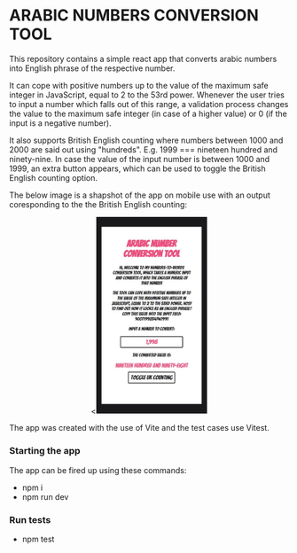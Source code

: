 # ARABIC NUMBERS CONVERSION TOOL

This repository contains a simple react app that converts arabic numbers into English phrase of the respective number.

It can cope with positive numbers up to the value of the maximum safe integer in JavaScript, equal to 2 to the 53rd power. Whenever the user tries to input a number which falls out of this range, a validation process changes the value to the maximum safe integer (in case of a higher value) or 0 (if the input is a negative number).

It also supports British English counting where numbers between 1000 and 2000 are said out using "hundreds". E.g. 1999 === nineteen hundred and ninety-nine. In case the value of the input number is between 1000 and 1999, an extra button appears, which can be used to toggle the British English counting option.

The below image is a shapshot of the app on mobile use with an output coresponding to the the British English counting:

<p align="center">
  <<img src="./public/snapshots/appPic.JPG " width="200">
</p>

The app was created with the use of Vite and the test cases use Vitest.

### Starting the app

The app can be fired up using these commands:

- npm i
- npm run dev

### Run tests

- npm test
